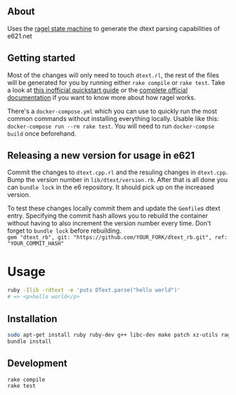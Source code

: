 ## About

Uses the [ragel state machine](https://github.com/adrian-thurston/ragel) to generate the dtext parsing capabilities of e621.net

## Getting started

Most of the changes will only need to touch `dtext.rl`, the rest of the files will be generated for you by running either `rake compile` or `rake test`. Take a look at [this inofficial quickstart guide](https://github.com/calio/ragel-cheat-sheet) or the [complete official documentation](http://www.colm.net/files/ragel/ragel-guide-6.10.pdf) if you want to know more about how ragel works.

There's a `docker-compose.yml` which you can use to quickly run the most common commands without installing everything locally. Usable like this: `docker-compose run --rm rake test`. You will need to run `docker-compse build` once beforehand.

## Releasing a new version for usage in e621

Commit the changes to `dtext.cpp.rl` and the resuling changes in `dtext.cpp`. Bump the version number in `lib/dtext/version.rb`. After that is all done you can `bundle lock` in the e6 repository. It should pick up on the increased version.

To test these changes locally commit them and update the `Gemfile`s dtext entry. Specifying the commit hash allows you to rebuild the container without having to also increment the version number every time. Don't forget to `bundle lock` before rebuilding.  
`gem "dtext_rb", git: "https://github.com/YOUR_FORK/dtext_rb.git", ref: "YOUR_COMMIT_HASH"`

# Usage

```bash
ruby -Ilib -rdtext -e 'puts DText.parse("hello world")'
# => <p>hello world</p>
```

## Installation

```bash
sudo apt-get install ruby ruby-dev g++ libc-dev make patch xz-utils ragel 
bundle install
```

## Development

```bash
rake compile
rake test
```
